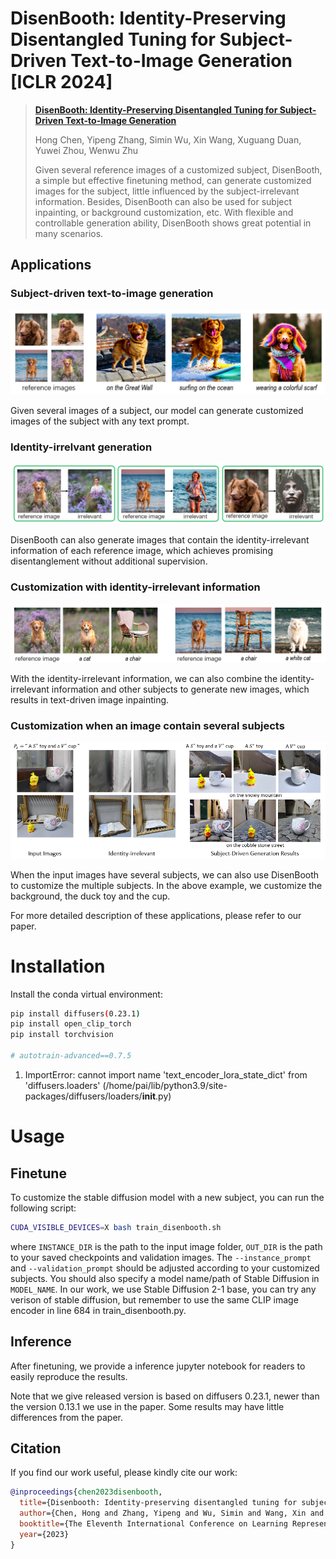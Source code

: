 # DisenBooth: Identity-Preserving Disentangled Tuning for Subject-Driven Text-to-Image Generation [ICLR 2024]

> <a href="https://openreview.net/forum?id=FlhjUkC7vH">**DisenBooth: Identity-Preserving Disentangled Tuning for Subject-Driven Text-to-Image Generation**</a>
>
> Hong Chen, Yipeng Zhang, Simin Wu, Xin Wang, Xuguang Duan, Yuwei Zhou, Wenwu Zhu
>
> Given several reference images of a customized subject, DisenBooth, a simple but effective finetuning method, can generate customized images for the subject, little influenced by the subject-irrelevant information. Besides, DisenBooth can also be used for subject inpainting, or background customization, etc. With flexible and controllable generation ability, DisenBooth shows great potential in many scenarios.

## Applications

### Subject-driven text-to-image generation
<img src="assets/subject.png"/>

Given several images of a subject, our model can generate customized images of the subject with any text prompt.

### Identity-irrelvant generation
<img src="assets/irrelevant.png"/>

DisenBooth can also generate images that contain the identity-irrelevant information of each reference image, which achieves promising disentanglement without additional supervision.

### Customization with identity-irrelevant information
<img src="assets/custom.png"/>

With the identity-irrelevant information, we can also combine the identity-irrelevant information and other subjects to generate new images, which results in text-driven image inpainting.

### Customization when an image contain several subjects
<img src="assets/multi.png"/>

When the input images have several subjects, we can also use DisenBooth to customize the multiple subjects. In the above example, we customize the background, the duck toy and the cup.

For more detailed description of these applications, please refer to our paper.

# Installation
Install the conda virtual environment:
```bash
pip install diffusers(0.23.1)
pip install open_clip_torch
pip install torchvision

# autotrain-advanced==0.7.5
```
1. ImportError: cannot import name 'text_encoder_lora_state_dict' from 'diffusers.loaders' (/home/pai/lib/python3.9/site-packages/diffusers/loaders/__init__.py)

# Usage

## Finetune
To customize the stable diffusion model with a new subject, you can run the following script:

```bash
CUDA_VISIBLE_DEVICES=X bash train_disenbooth.sh
```
where `INSTANCE_DIR` is the path to the input image folder, `OUT_DIR` is the path to your saved checkpoints and validation images. The `--instance_prompt` and `--validation_prompt` should be adjusted according to your customized subjects. You should also specify a model name/path of Stable Diffusion in `MODEL_NAME`. In our work, we use Stable Diffusion 2-1 base, you can try any verison of stable diffusion, but remember to use the same CLIP image encoder in line 684 in train_disenbooth.py. 


## Inference
After finetuning, we provide a inference jupyter notebook for readers to easily reproduce the results.

Note that we give released version is based on diffusers 0.23.1, newer than the version 0.13.1 we use in the paper. Some results may have little differences from the paper. 

## Citation
If you find our work useful, please kindly cite our work:
```bibtex
@inproceedings{chen2023disenbooth,
  title={Disenbooth: Identity-preserving disentangled tuning for subject-driven text-to-image generation},
  author={Chen, Hong and Zhang, Yipeng and Wu, Simin and Wang, Xin and Duan, Xuguang and Zhou, Yuwei and Zhu, Wenwu},
  booktitle={The Eleventh International Conference on Learning Representations},
  year={2023}
}
```
